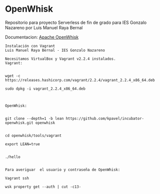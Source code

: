 # OpenWhisk
Repositorio para proyecto Serverless de fin de grado para IES Gonzalo Nazareno por Luis Manuel Raya Bernal 

Documentacion:
[Apache OpenWhisk](https://telegra.ph/Apache-OpenWhisk-en-RaspBerry-PI-3-04-04
)	


```
Instalación con Vagrant
Luis Manuel Raya Bernal - IES Gonzalo Nazareno

Necesitamos VirtualBox y Vagrant v2.2.4 instalados.
Vagrant:


wget -c https://releases.hashicorp.com/vagrant/2.2.4/vagrant_2.2.4_x86_64.deb

sudo dpkg -i vagrant_2.2.4_x86_64.deb



OpenWhisk:


git clone --depth=1 -b lean https://github.com/kpavel/incubator-openwhisk.git openwhisk


cd openwhisk/tools/vagrant

export LEAN=true


./hello


Para averiguar  el usuario y contraseña de OpenWhisk:

Vagrant ssh

wsk property get --auth | cut -c13-
```
